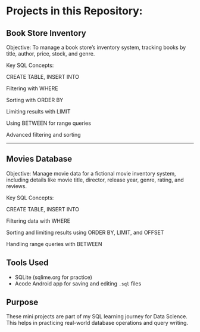 # Projects in this Repository:

## Book Store Inventory

Objective: To manage a book store’s inventory system, tracking books by title, author, price, stock, and genre.

Key SQL Concepts:

CREATE TABLE, INSERT INTO

Filtering with WHERE

Sorting with ORDER BY

Limiting results with LIMIT

Using BETWEEN for range queries

Advanced filtering and sorting




---

## Movies Database

Objective: Manage movie data for a fictional movie inventory system, including details like movie title, director, release year, genre, rating, and reviews.

Key SQL Concepts:

CREATE TABLE, INSERT INTO

Filtering data with WHERE

Sorting and limiting results using ORDER BY, LIMIT, and OFFSET

Handling range queries with BETWEEN

## Tools Used

- SQLite (sqlime.org for practice)
- Acode Android app for saving and editing `.sql` files

## Purpose

These mini projects are part of my SQL learning journey for Data Science. This helps in practicing real-world database operations and query writing.
